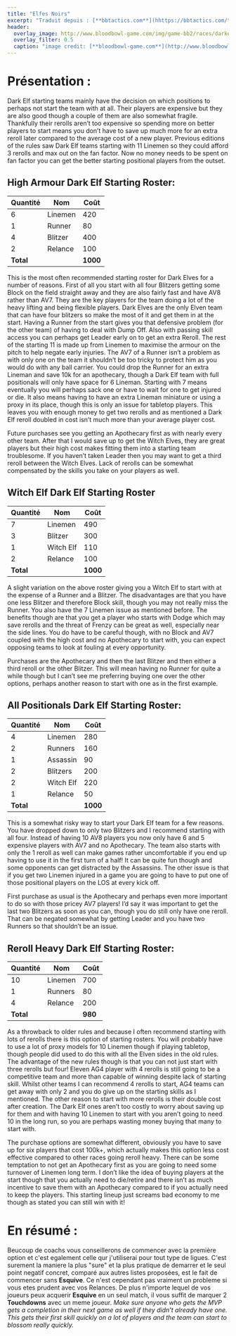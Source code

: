 ```yaml
---
title: "Elfes Noirs"
excerpt: "Traduit depuis : [**bbtactics.com**](hhttps://bbtactics.com/tv1000-dark-elf-starting-roster)"
header:
  overlay_image: http://www.bloodbowl-game.com/img/game-bb2/races/darkelves/scr01.jpg
  overlay_filter: 0.5
  caption: "image credit: [**bloodbowl-game.com**](http://www.bloodbowl-game.com/fr/bloodbowl2/race-chaos)"
---
```

# Présentation :  
Dark Elf starting teams mainly have the decision on which positions to perhaps not start the team with at all. Their players are expensive but they are also good though a couple of them are also somewhat fragile. Thankfully their rerolls aren’t too expensive so spending more on better players to start means you don’t have to save up much more for an extra reroll later compared to the average cost of a new player. Previous editions of the rules saw Dark Elf teams starting with 11 Linemen so they could afford 3 rerolls and max out on the fan factor. Now no money needs to be spent on fan factor you can get the better starting positional players from the outset.

## High Armour Dark Elf Starting Roster:

**Quantité** | **Nom** | **Coût**      
--------|---------|---------
6  | Linemen | 420
1  | Runner | 80
4  | Blitzer | 400
2  | Relance | 100
**Total** |   |  **1000**

This is the most often recommended starting roster for Dark Elves for a number of reasons. First of all you start with all four Blitzers getting some Block on the field straight away and they are also fairly fast and have AV8 rather than AV7. They are the key players for the team doing a lot of the heavy lifting and being flexible players. Dark Elves are the only Elven team that can have four blitzers so make the most of it and get them in at the start. Having a Runner from the start gives you that defensive problem (for the other team) of having to deal with Dump Off. Also with passing skill access you can perhaps get Leader early on to get an extra Reroll. The rest of the starting 11 is made up from Linemen to maximise the armour on the pitch to help negate early injuries. The AV7 of a Runner isn’t a problem as with only one on the team it shouldn’t be too tricky to protect him as you would do with any ball carrier. You could drop the Runner for an extra Lineman and save 10k for an apothecary, though a Dark Elf team with full positionals will only have space for 6 Lineman. Starting with 7 means eventually you will perhaps sack one or have to wait for one to get injured or die. It also means having to have an extra Lineman miniature or using a proxy in its place, though this is only an issue for tabletop players. This leaves you with enough money to get two rerolls and as mentioned a Dark Elf reroll doubled in cost isn’t much more than your average player cost. 

Future purchases see you getting an Apothecary first as with nearly every other team. After that I would save up to get the Witch Elves, they are great players but their high cost makes fitting them into a starting team troublesome. If you haven’t taken Leader then you may want to get a third reroll between the Witch Elves. Lack of rerolls can be somewhat compensated by the skills you take on your players as well.

## Witch Elf Dark Elf Starting Roster

**Quantité** | **Nom** | **Coût**      
--------|---------|---------
7  | Linemen | 490
3  | Blitzer | 300
1  | Witch Elf | 110
2  | Relance | 100
**Total** |   |  **1000**

A slight variation on the above roster giving you a Witch Elf to start with at the expense of a Runner and a Blitzer. The disadvantages are that you have one less Blitzer and therefore Block skill, though you may not really miss the Runner. You also have the 7 Linemen issue as mentioned before. The benefits though are that you get a player who starts with Dodge which may save rerolls and the threat of Frenzy can be great as well, especially near the side lines. You do have to be careful though, with no Block and AV7 coupled with the high cost and no Apothecary to start with, you can expect opposing teams to look at fouling at every opportunity.

Purchases are the Apothecary and then the last Blitzer and then either a third reroll or the other Blitzer. This will mean having no Runner for quite a while though but I can’t see me preferring buying one over the other options, perhaps another reason to start with one as in the first example.

## All Positionals Dark Elf Starting Roster:

**Quantité** | **Nom** | **Coût**      
--------|---------|---------
4  | Linemen | 280
2  | Runners | 160
1  | Assassin| 90
2  | Blitzers | 200
2  | Witch Elf | 220
1  | Relance | 50
**Total** |   |  **1000**

This is a somewhat risky way to start your Dark Elf team for a few reasons. You have dropped down to only two Blitzers and I recommend starting with all four. Instead of having 10 AV8 players you now only have 6 and 5 expensive players with AV7 and no Apothecary. The team also starts with only the 1 reroll as well can make games rather uncomfortable if you end up having to use it in the first turn of a half! It can be quite fun though and some opponents can get distracted by the Assassins. The other issue is that if you get two Linemen injured in a game you are going to have to put one of those positional players on the LOS at every kick off.

First purchase as usual is the Apothecary and perhaps even more important to do so with those pricey AV7 players! I’d say it was important to get the last two Blitzers as soon as you can, though you do still only have one reroll. That can be negated somewhat by getting Leader and you have two Runners so that shouldn’t be an issue.

## Reroll Heavy Dark Elf Starting Roster:

**Quantité** | **Nom** | **Coût**      
--------|---------|---------
10  | Linemen | 700
1  | Runners | 80
4  | Relance | 200
**Total** |   |  **980**

As a throwback to older rules and because I often recommend starting with lots of rerolls there is this option of starting rosters. You will probably have to use a lot of proxy models for 10 Linemen though if playing tabletop, though people did used to do this with all the Elven sides in the old rules. The advantage of the new rules though is that you can not just start with three rerolls but four! Eleven AG4 player with 4 rerolls is still going to be a competitive team and more than capable of winning despite lack of starting skill. Whilst other teams I can recommend 4 rerolls to start, AG4 teams can get away with only 2 and you do give up on the starting skills as I mentioned. The other reason to start with more rerolls is their double cost after creation. The Dark Elf ones aren’t too costly to worry about saving up for them and with having 10 Linemen to start with you aren’t going to need 10 in the long run, so you are perhaps wasting money buying that many to start with.

The purchase options are somewhat different, obviously you have to save up for six players that cost 100k+, which actually makes this option less cost effective compared to other races going reroll heavy. There can be some temptation to not get an Apothecary first as you are going to need some turnover of Linemen long term. I don’t like the idea of buying players at the start though that you actually need to die/retire and there isn’t as much incentive to save them with an Apothecary compared to if you actually need to keep the players. This starting lineup just screams bad economy to me though as stated you can still win with it!

# En résumé :
Beucoup de coachs vous conseillerons de commencer avec la première option et c'est egalement celle qur j'utiliserai pour tout type de ligues. C'est surement la maniere la plus "sure" et la plus pratique de demarrer et le seul point negatif concret, comparé aux autres listes proposées, est le fait de commencer sans **Esquive**. Ce n'est cependant pas vraiment un probleme si vous etes prudent avec vos Relances. De plus n'importe lequel de vos joueurs peux acquerir **Esquive** en un seul match, il vous suffit de marquer 2 **Touchdowns** avec un meme joueur.
*Make sure anyone who gets the MVP gets a completion in their next game as well if they didn’t already have one. This gets their first skill quickly on a lot of players and the team can start to blossom really quickly.*